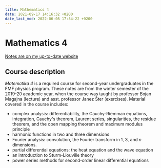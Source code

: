```yaml
---
title: Mathematics 4
date: 2021-09-17 14:16:32 +0200
date_last_mod: 2022-06-08 17:54:22 +0200
---
```

# Mathematics 4

[Notes are on my up-to-date website](https://www.ejmastnak.com/notes/fmf/fmf/)

## Course description
*Matematika 4* is a required course for second-year undergraduates in the FMF physics program. These notes are from the winter semester of the 2019-20 academic year, when the course was taught by professor Bojan Magajna (lecture) and asst. professor Janez Šter (exercises). Material covered in the course includes:
- complex analysis: differentiability, the Cauchy-Riemman equations, integration, Cauchy's theorem, Laurent series, singularities, the residue theorem, and the open mapping theorem and maximum modulus principle
- harmonic functions in two and three dimensions
- Fourier analysis: convolution, the Fourier transform in 1, 3, and *n* dimensions.
- partial differential equations: the heat equation and the wave equation
- an introduction to Sturm-Liouville theory
- power series methods for second-order linear differential equations
